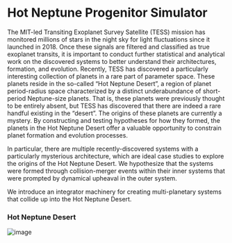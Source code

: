 # Hot Neptune Progenitor Simulator

The MIT-led Transiting Exoplanet Survey Satellite (TESS) mission has monitored millions of stars in the night sky for light fluctuations since it launched in 2018. Once these signals are filtered and classified as true exoplanet transits, it is important to conduct further statistical and  analytical work on the discovered systems to better understand their architectures, formation, and 
evolution. Recently, TESS has discovered a particularly interesting collection of planets in a rare part of parameter space. These planets reside in the so-called “Hot Neptune Desert”, a region of planet period-radius space characterized by a distinct underabundance of short-period Neptune-size 
planets. That is, these planets were previously thought to be entirely absent, but TESS has discovered that there are indeed a rare handful existing in the “desert”. The origins of these planets are currently a mystery. By constructing and testing hypotheses for how they formed, the 
planets in the Hot Neptune Desert offer a valuable opportunity to constrain planet formation and 
evolution processes. 

In particular, there are multiple recently-discovered systems with a particularly mysterious architecture, which are ideal case studies to explore the origins of the Hot Neptune Desert. We hypothesize that the systems were formed through collision-merger events within their inner systems that were prompted by dynamical upheaval in the outer system. 

We introduce an integrator machinery for creating multi-planetary systems that collide up into the Hot Neptune Desert. 


### Hot Neptune Desert
![image](https://github.com/ofoofoo/hot-neptune-progenitors/assets/122249888/a3f058ea-79b3-4ea5-a1af-9904f9828c0a)
